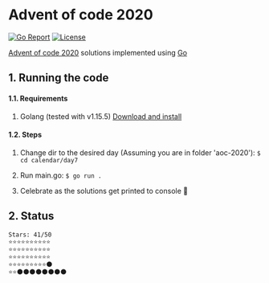 # Advent of code 2020

[![Go Report](https://goreportcard.com/badge/github.com/jraams/aoc-2020)](https://goreportcard.com/report/github.com/jraams/aoc-2020) [![License](https://img.shields.io/badge/license-MIT-brightgreen)](./LICENSE)

[Advent of code 2020](https://adventofcode.com/2020/) solutions implemented using [Go](https://golang.org)


## 1. Running the code

#### 1.1. Requirements

1. Golang (tested with v1.15.5) [Download and install](https://golang.org/doc/install)

#### 1.2. Steps

1. Change dir to the desired day (Assuming you are in folder 'aoc-2020'): `$ cd calendar/day7`

2. Run main.go:
   `$ go run .`

3. Celebrate as the solutions get printed to console 🎉️

## 2. Status

```bash
Stars: 41/50 
⭐️⭐️⭐️⭐️⭐️⭐️⭐️⭐️⭐️⭐️
⭐️⭐️⭐️⭐️⭐️⭐️⭐️⭐️⭐️⭐️
⭐️⭐️⭐️⭐️⭐️⭐️⭐️⭐️⭐️⭐️
⭐️⭐️⭐️⭐️⭐️⭐️⭐️⭐️⭐️🌑️
⭐️⭐️🌑️🌑️🌑️🌑️🌑️🌑️🌑️🌑️
```
